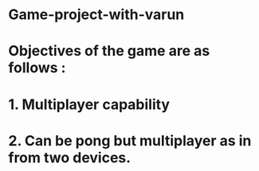 # Game-project-with-varun
# Objectives of the game are as follows :
# 1. Multiplayer capability
# 2. Can be pong but multiplayer as in from two devices.

